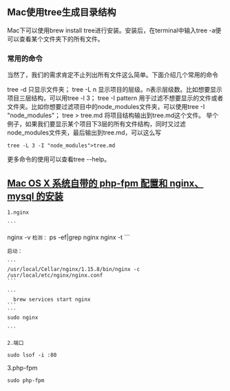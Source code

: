## Mac使用tree生成目录结构
Mac下可以使用brew install tree进行安装。安装后，在terminal中输入tree -a便可以查看某个文件夹下的所有文件。

### 常用的命令
当然了，我们的需求肯定不止列出所有文件这么简单。下面介绍几个常用的命令

tree -d 只显示文件夹；
tree -L n 显示项目的层级。n表示层级数。比如想要显示项目三层结构，可以用tree -l 3；
tree -I pattern 用于过滤不想要显示的文件或者文件夹。比如你想要过滤项目中的node_modules文件夹，可以使用tree -I "node_modules"；
tree > tree.md 将项目结构输出到tree.md这个文件。
举个例子，如果我们要显示某个项目下3层的所有文件结构，同时又过滤node_modules文件夹，最后输出到tree.md，可以这么写

```
tree -L 3 -I "node_modules">tree.md
```


更多命令的使用可以查看tree --help。

## [Mac OS X 系统自带的 php-fpm 配置和 nginx、mysql 的安装](https://lzw.me/a/mac-osx-php-fpm-nginx-mysql.html)

    1.nginx 
    
    ```
   nginx -v
    ```
    检测：
    ```
    ps -ef|grep nginx
    nginx -t
    ```
    
    启动：
    
    ```
    /usr/local/Cellar/nginx/1.15.8/bin/nginx -c /usr/local/etc/nginx/nginx.conf
    ```
    
    ```
      brew services start nginx
    ```
    ```
    sudo nginx
   
    ```
    
    2.端口
  ```
  sudo lsof -i :80
  ```
   3.php-fpm
   
   ```
   sudo php-fpm
   ```
    
